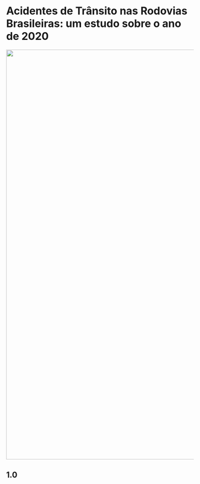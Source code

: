 # Acidentes de Trânsito nas Rodovias Brasileiras: um estudo sobre o ano de 2020 

<div align="center">
<img src="https://github.com/valferreiraalv/acidentes-transito/blob/main/img/sp-70.jpeg" width="1100px" />
</div>

## 1.0 
